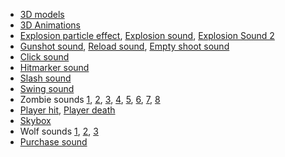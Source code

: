 
- [3D models](https://quaternius.com/)
- [3D Animations](https://www.mixamo.com/)
- [Explosion particle effect](https://assetstore.unity.com/packages/vfx/particles/particle-pack-127325), [Explosion sound](https://assetstore.unity.com/packages/audio/sound-fx/shooting-sound-177096), [Explosion Sound 2](https://freesound.org/s/47252/)
- [Gunshot sound](https://freesound.org/s/369528/), [Reload sound](https://freesound.org/s/585256/), [Empty shoot sound](https://freesound.org/s/467183/)
- [Click sound](https://freesound.org/s/580827/)
- [Hitmarker sound](https://freesound.org/s/322640/)
- [Slash sound](https://freesound.org/s/574820/)
- [Swing sound](https://freesound.org/s/394426/)
- Zombie sounds [1](https://freesound.org/people/Under7dude/sounds/163445/), [2](https://freesound.org/people/CrocyTC/sounds/353063/), [3](https://freesound.org/people/CrocyTC/sounds/353061/), [4](https://freesound.org/people/OwNathan/sounds/754438/), [5](https://freesound.org/people/OwNathan/sounds/754441/), [6](https://freesound.org/people/OwNathan/sounds/754440/), [7](https://freesound.org/people/OwNathan/sounds/754439/), [8](https://freesound.org/people/JollyGreenZ/sounds/534602/)
- [Player hit](https://freesound.org/people/Under7dude/sounds/163441/), [Player death](https://freesound.org/people/Under7dude/sounds/163442/)
- [Skybox](https://assetstore.unity.com/packages/2d/textures-materials/sky/skybox-series-free-103633?srsltid=AfmBOooRkL2dAkzPZzKEqpMHOoqSIZd9IHya_zm9YDgFAMcESxPZoSL7)
- Wolf sounds [1](https://freesound.org/people/y89312/sounds/139901/), [2](https://freesound.org/people/deleted_user_3424813/sounds/260776/), [3](https://freesound.org/people/itiman/sounds/696285/)
- [Purchase sound](https://freesound.org/s/75235/)
